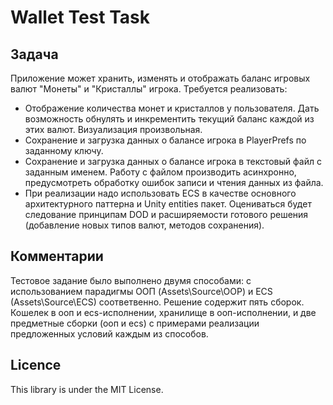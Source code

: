 # Wallet Test Task

## Задача

Приложение может хранить, изменять и отображать баланс игровых валют
"Монеты" и "Кристаллы" игрока.
Требуется реализовать:
- Отображение количества монет и кристаллов у пользователя. Дать возможность
обнулять и инкрементить текущий баланс каждой из этих валют. Визуализация
произвольная.
- Сохранение и загрузка данных о балансе игрока в PlayerPrefs по заданному ключу.
- Сохранение и загрузка данных о балансе игрока в текстовый файл с заданным
именем. Работу с файлом производить асинхронно, предусмотреть обработку
ошибок записи и чтения данных из файла.
- При реализации надо использовать ECS в качестве основного архитектурного
паттерна и Unity entities пакет.
Оцениваться будет следование принципам DOD и расширяемости готового
решения (добавление новых типов валют, методов сохранения).

## Комментарии

Тестовое задание было выполнено двумя способами: с использованием парадигмы ООП (Assets\Source\OOP) и ECS (Assets\Source\ECS) соответвенно.
Решение содержит пять сборок. Кошелек в ооп и ecs-исполнении, хранилище в ооп-исполнении, и две предметные сборки (ооп и ecs) с примерами реализации предложенных условий каждым из способов.

## Licence

This library is under the MIT License.
